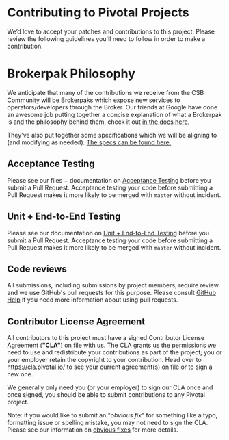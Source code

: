 # Contributing to Pivotal Projects

We’d love to accept your patches and contributions to this project. Please review the following guidelines you'll need to follow in order to make a contribution.

# Brokerpak Philosophy
We anticipate that many of the contributions we receive from the CSB Community will be Brokerpaks which expose new services to operators/developers through the Broker. Our friends at Google have done an awesome job putting together a concise explanation of what a Brokerpak is and the philosophy behind them, check it out [in the docs here.](https://github.com/pivotal/cloud-service-broker/blob/master/docs/brokerpak-intro.md)

They've also put together some specifications which we will be aligning to (and modifying as needed). [The specs can be found here.](https://github.com/pivotal/cloud-service-broker/blob/master/docs/brokerpak-specification.md) 

## Acceptance Testing

Please see our files + documentation on [Acceptance Testing](https://github.com/pivotal/cloud-service-broker/tree/master/acceptance-tests) before you submit a Pull Request. Acceptance testing your code before submitting a Pull Request makes it more likely to be merged with `master` without incident. 

## Unit + End-to-End Testing
Please see our documentation on [Unit + End-to-End Testing](https://github.com/pivotal/cloud-service-broker/blob/master/TESTING.md) before you submit a Pull Request. Acceptance testing your code before submitting a Pull Request makes it more likely to be merged with `master` without incident. 

## Code reviews

All submissions, including submissions by project members, require review and we use GitHub's pull requests for this purpose. Please consult [GitHub Help](https://help.github.com/articles/about-pull-requests/) if you need more information about using pull requests.


## Contributor License Agreement

All contributors to this project must have a signed Contributor License Agreement (**"CLA"**) on file with us. The CLA grants us the permissions we need to use and redistribute your contributions as part of the project; you or your employer retain the copyright to your contribution. Head over to https://cla.pivotal.io/ to see your current agreement(s) on file or to sign a new one.

We generally only need you (or your employer) to sign our CLA once and once signed, you should be able to submit contributions to any Pivotal project. 

Note: if you would like to submit an "_obvious fix_" for something like a typo, formatting issue or spelling mistake, you may not need to sign the CLA. Please see our information on [obvious fixes](https://cla.pivotal.io/about#obvious-fix) for more details. 





